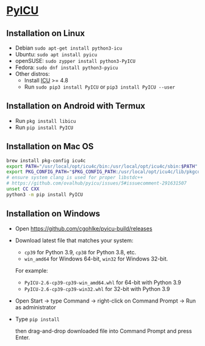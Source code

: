 # [PyICU](https://pyicu.org)

## Installation on Linux

- Debian `sudo apt-get install python3-icu`
- Ubuntu: `sudo apt install pyicu`
- openSUSE: `sudo zypper install python3-PyICU`
- Fedora: `sudo dnf install python3-pyicu`
- Other distros:
  - Install [ICU](https://icu.unicode.org/) >= 4.8
  - Run `sudo pip3 install PyICU` or `pip3 install PyICU --user`

## Installation on Android with Termux

- Run `pkg install libicu`
- Run `pip install PyICU`

## Installation on Mac OS

```sh
brew install pkg-config icu4c
export PATH="/usr/local/opt/icu4c/bin:/usr/local/opt/icu4c/sbin:$PATH"
export PKG_CONFIG_PATH="$PKG_CONFIG_PATH:/usr/local/opt/icu4c/lib/pkgconfig"
# ensure system clang is used for proper libstdc++
# https://github.com/ovalhub/pyicu/issues/5#issuecomment-291631507
unset CC CXX
python3 -m pip install PyICU
```

## Installation on Windows

- Open https://github.com/cgohlke/pyicu-build/releases

- Download latest file that matches your system:

  - `cp39` for Python 3.9, `cp38` for Python 3.8, etc.
  - `win_amd64` for Windows 64-bit, `win32` for Windows 32-bit.

  For example:

  - `PyICU‑2.6‑cp39‑cp39‑win_amd64.whl` for 64-bit with Python 3.9
  - `PyICU‑2.6‑cp39‑cp39‑win32.whl` for 32-bit with Python 3.9

- Open Start -> type Command -> right-click on Command Prompt -> Run as administrator

- Type `pip install `

  then drag-and-drop downloaded file into Command Prompt and press Enter.
